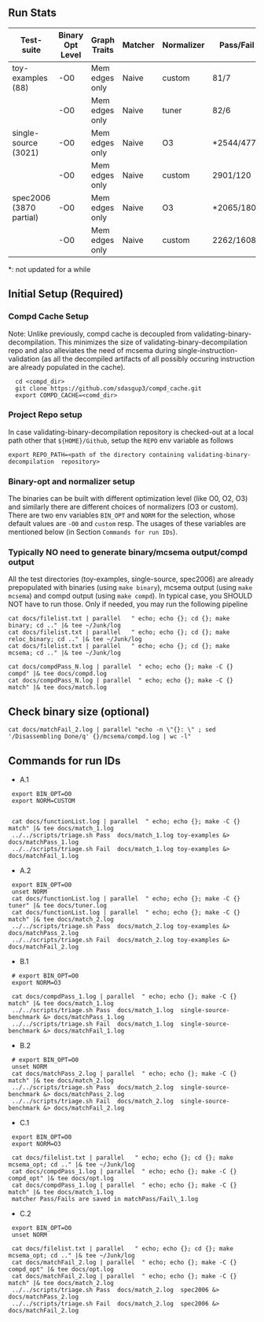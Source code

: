 ## Run Stats
| Test-suite  | Binary Opt Level | Graph Traits | Matcher | Normalizer | Pass/Fail | Comments | run ID |
|---|---|---|---|---|---|---|---|
|  toy-examples (88)|  -O0 |  Mem edges only | Naive | custom      | 81/7   |  | A.1 |
|                   |  -O0 |  Mem edges only | Naive | tuner       | 82/6   |  | A.2 |
|  single-source (3021)|  -O0 |  Mem edges only | Naive | O3     | \*2544/477 | 2555/507 with ssa edges| B.1|
|                      |  -O0 |  Mem edges only | Naive | custom | 2901/120 | 2791/271 with ssa edges|  B.2|
|  spec2006 (3870 partial)|  -O0 |  Mem edges only | Naive | O3 | \*2065/1805 | saved in matchPass\_1 | C.1 |
|                         |  -O0 |  Mem edges only | Naive | custom | 2262/1608 | saved in matchPass\_2 | C.2|

\*: not updated for a while

## Initial Setup (Required)
### Compd Cache Setup
Note: Unlike previously, compd cache is decoupled from
validating-binary-decompilation.  This minimizes the size of
validating-binary-decompilation repo and also alleviates  the need of mcsema
during single-instruction-validation (as all the decompiled artifacts of all
    possibly occuring instruction are already populated in the cache).
```
  cd <compd_dir>
  git clone https://github.com/sdasgup3/compd_cache.git
  export COMPD_CACHE=<comd_dir>
```

### Project Repo setup
In case validating-binary-decompilation  repository is checked-out at a local path other that `${HOME}/Github`, setup the `REPO` env variable as follows
```
export REPO_PATH=<path of the directory containing validating-binary-decompilation  repository>
```

### Binary-opt and normalizer setup
The binaries can be built with different optimization level (like O0, O2, O3) and similarly there are different choices of normalizers (O3 or custom). There are two env variables
`BIN_OPT` and `NORM` for the selection,  whose default values are `-O0` and `custom` resp. The usages of these variables are mentioned below (in Section `Commands for run IDs`).

### Typically NO need to generate binary/mcsema output/compd output
All the test directories (toy-examples, single-source, spec2006) are already prepopulated with binaries (using `make binary`), mcsema output (using `make mcsema`) and compd output (using `make compd`).
In typical case, you SHOULD NOT have to run those.
Only if needed, you may run the following pipeline
```
cat docs/filelist.txt | parallel   " echo; echo {}; cd {}; make binary; cd .." |& tee ~/Junk/log
cat docs/filelist.txt | parallel   " echo; echo {}; cd {}; make reloc_binary; cd .." |& tee ~/Junk/log
cat docs/filelist.txt | parallel   " echo; echo {}; cd {}; make mcsema; cd .." |& tee ~/Junk/log

cat docs/compdPass_N.log | parallel  " echo; echo {}; make -C {} compd" |& tee docs/compd.log
cat docs/compdPass_N.log | parallel  " echo; echo {}; make -C {} match" |& tee docs/match.log
```

## Check binary size (optional)
```
cat docs/matchFail_2.log | parallel "echo -n \"{}: \" ; sed '/Disassembling Done/q' {}/mcsema/compd.log | wc -l"
```


## Commands for run IDs
 - A.1
 ```
  export BIN_OPT=O0
  export NORM=CUSTOM


  cat docs/functionList.log | parallel  " echo; echo {}; make -C {} match" |& tee docs/match_1.log
  ../../scripts/triage.sh Pass  docs/match_1.log toy-examples &> docs/matchPass_1.log
  ../../scripts/triage.sh Fail  docs/match_1.log toy-examples &> docs/matchFail_1.log
 ```

 - A.2
 ```
  export BIN_OPT=O0
  unset NORM
  cat docs/functionList.log | parallel  " echo; echo {}; make -C {} tuner" |& tee docs/tuner.log
  cat docs/functionList.log | parallel  " echo; echo {}; make -C {} match" |& tee docs/match_2.log
  ../../scripts/triage.sh Pass  docs/match_2.log toy-examples &> docs/matchPass_2.log
  ../../scripts/triage.sh Fail  docs/match_2.log toy-examples &> docs/matchFail_2.log
 ```

 - B.1
 ```
  # export BIN_OPT=O0
  export NORM=O3

  cat docs/compdPass_1.log | parallel  " echo; echo {}; make -C {} match" |& tee docs/match_1.log
  ../../scripts/triage.sh Pass  docs/match_1.log  single-source-benchmark &> docs/matchPass_1.log
  ../../scripts/triage.sh Fail  docs/match_1.log  single-source-benchmark &> docs/matchFail_1.log
 ```

 - B.2
 ```
  # export BIN_OPT=O0
  unset NORM
  cat docs/matchPass_2.log | parallel  " echo; echo {}; make -C {} match" |& tee docs/match_2.log
  ../../scripts/triage.sh Pass  docs/match_2.log  single-source-benchmark &> docs/matchPass_2.log
  ../../scripts/triage.sh Fail  docs/match_2.log  single-source-benchmark &> docs/matchFail_2.log
 ```

 - C.1
 ```
  export BIN_OPT=O0
  export NORM=O3

  cat docs/filelist.txt | parallel   " echo; echo {}; cd {}; make mcsema_opt; cd .." |& tee ~/Junk/log
  cat docs/compdPass_1.log | parallel  " echo; echo {}; make -C {} compd_opt" |& tee docs/opt.log
  cat docs/compdPass_1.log | parallel  " echo; echo {}; make -C {} match" |& tee docs/match_1.log
  matcher Pass/Fails are saved in matchPass/Fail\_1.log
 ```

 - C.2
 ```
  export BIN_OPT=O0
  unset NORM

  cat docs/filelist.txt | parallel   " echo; echo {}; cd {}; make mcsema_opt; cd .." |& tee ~/Junk/log
  cat docs/matchFail_2.log | parallel  " echo; echo {}; make -C {} compd_opt" |& tee docs/opt.log
  cat docs/matchFail_2.log | parallel  " echo; echo {}; make -C {} match" |& tee docs/match_2.log
  ../../scripts/triage.sh Pass  docs/match_2.log  spec2006 &> docs/matchPass_2.log
  ../../scripts/triage.sh Fail  docs/match_2.log  spec2006 &> docs/matchFail_2.log
 ```
